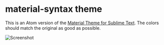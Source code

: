 # material-syntax theme

This is an Atom version of the [Material Theme for Sublime Text](http://equinusocio.github.io/material-theme/). The colors should match the
original as good as possible.

![Screenshot](http://i.imgur.com/CllyPzZ.png)
